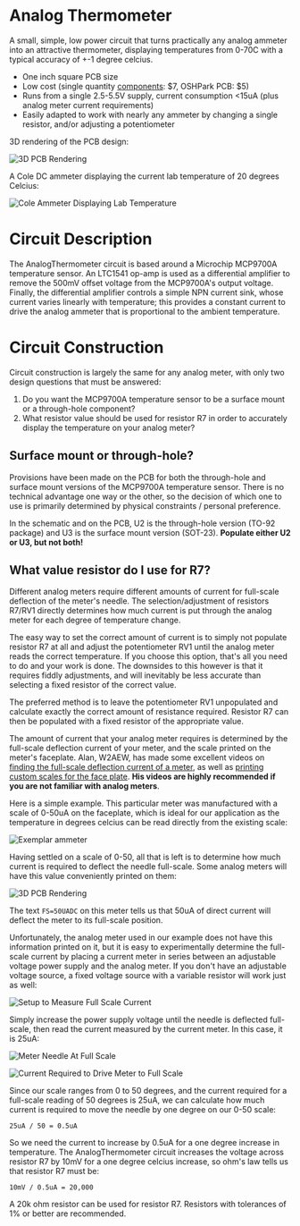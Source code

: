 Analog Thermometer
===================

A small, simple, low power circuit that turns practically any analog ammeter into an attractive thermometer, displaying temperatures from 0-70C with a typical accuracy of +-1 degree celcius.

  * One inch square PCB size
  * Low cost (single quantity [components](./digikey_bom.csv): $7, OSHPark PCB: $5)
  * Runs from a single 2.5-5.5V supply, current consumption <15uA (plus analog meter current requirements)
  * Easily adapted to work with nearly any ammeter by changing a single resistor, and/or adjusting a potentiometer

3D rendering of the PCB design:

![3D PCB Rendering](./images/3D_view.png)

A Cole DC ammeter displaying the current lab temperature of 20 degrees Celcius:

![Cole Ammeter Displaying Lab Temperature](./images/analog_thermometer.jpg)

Circuit Description
===================

The AnalogThermometer circuit is based around a Microchip MCP9700A temperature sensor. An LTC1541 op-amp is used as a differential amplifier to remove the 500mV offset voltage from the MCP9700A's output voltage. Finally, the differential amplifier controls a simple NPN current sink, whose current varies linearly with temperature; this provides a constant current to drive the analog ammeter that is proportional to the ambient temperature.

Circuit Construction
====================

Circuit construction is largely the same for any analog meter, with only two design questions that must be answered:

1. Do you want the MCP9700A temperature sensor to be a surface mount or a through-hole component?
2. What resistor value should be used for resistor R7 in order to accurately display the temperature on your analog meter?

Surface mount or through-hole?
------------------------------

Provisions have been made on the PCB for both the through-hole and surface mount versions of the MCP9700A temperature sensor. There is no technical advantage one way or the other, so the decision of which one to use is primarily determined by physical constraints / personal preference.

In the schematic and on the PCB, U2 is the through-hole version (TO-92 package) and U3 is the surface mount version (SOT-23). **Populate either U2 or U3, but not both!**

What value resistor do I use for R7?
------------------------------------

Different analog meters require different amounts of current for full-scale deflection of the meter's needle. The selection/adjustment of resistors R7/RV1 directly determines how much current is put through the analog meter for each degree of temperature change.

The easy way to set the correct amount of current is to simply not populate resistor R7 at all and adjust the potentiometer RV1 until the analog meter reads the correct temperature. If you choose this option, that's all you need to do and your work is done. The downsides to this however is that it requires fiddly adjustments, and will inevitably be less accurate than selecting a fixed resistor of the correct value.

The preferred method is to leave the potentiometer RV1 unpopulated and calculate exactly the correct amount of resistance required. Resistor R7 can then be populated with a fixed resistor of the appropriate value.

The amount of current that your analog meter requires is determined by the full-scale deflection current of your meter, and the scale printed on the meter's faceplate. Alan, W2AEW, has made some excellent videos on [finding the full-scale deflection current of a meter](https://www.youtube.com/watch?v=wbRx5cQZ8Ts&t=3m22s), as well as [printing custom scales for the face
plate](https://www.youtube.com/watch?v=wbRx5cQZ8Ts&t=13m09s). **His videos are highly recommended if you are not familiar with analog meters**.

Here is a simple example. This particular meter was manufactured with a scale of 0-50uA on the faceplate, which is ideal for our application as the temperature in degrees celcius can be read directly from the existing scale:

![Exemplar ammeter](./images/50uA_Meter.jpg)

Having settled on a scale of 0-50, all that is left is to determine how much current is required to deflect the needle full-scale. Some analog meters will have this value conveniently printed on them:

![3D PCB Rendering](./images/meter_fs_reading.png)

The text `FS=50UADC` on this meter tells us that 50uA of direct current will deflect the meter to its full-scale position.

Unfortunately, the analog meter used in our example does not have this information printed on it, but it is easy to experimentally determine the full-scale current by placing a current meter in series between an adjustable voltage power supply and the analog meter. If you don't have an adjustable voltage source, a fixed voltage source with a variable resistor will work just as well:

![Setup to Measure Full Scale Current](https://www.ibiblio.org/kuphaldt/electricCircuits/Exper/05165.png)

Simply increase the power supply voltage until the needle is deflected full-scale, then read the current measured by the current meter. In this case, it is 25uA:

![Meter Needle At Full Scale](./images/full_scale_reading.jpg)

![Current Required to Drive Meter to Full Scale](./images/full_scale_current_consumption.jpg)

Since our scale ranges from 0 to 50 degrees, and the current required for a full-scale reading of 50 degrees is 25uA, we can calculate how much current is required to move the needle by one degree on our 0-50 scale:

```
25uA / 50 = 0.5uA
```

So we need the current to increase by 0.5uA for a one degree increase in temperature. The AnalogThermometer circuit increases the voltage across resistor R7 by 10mV for a one degree celcius increase, so ohm's law tells us that resistor R7 must be:

```
10mV / 0.5uA = 20,000
```

A 20k ohm resistor can be used for resistor R7. Resistors with tolerances of 1% or better are recommended.

